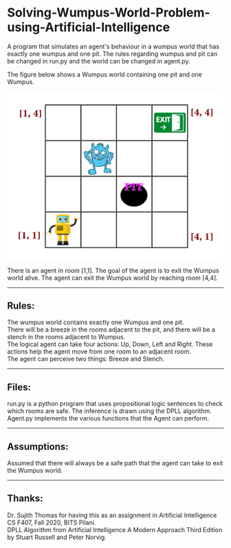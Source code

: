 # Solving-Wumpus-World-Problem-using-Artificial-Intelligence
A program that simulates an agent's behaviour in a wumpus world that has exactly one wumpus and one pit. The rules regarding wumpus and pit can be changed in run.py and the world can be changed in agent.py.

The figure below shows a Wumpus world containing one pit and one Wumpus. 

![World Image](https://github.com/richidubey/Solving-Wumpus-World-Problem-using-Artificial-Intelligence/blob/main/world.png)

    
There is an agent in room [1,1]. The goal of the agent is to exit the Wumpus world alive. The agent can exit the Wumpus world by reaching room [4,4].  
    
--- 
   
## Rules:  
The wumpus world contains exactly one Wumpus and one pit.  
There will be a breeze in the rooms adjacent to the pit, and there will be a stench in the rooms adjacent to Wumpus.  
The logical agent can take four actions: Up, Down, Left and Right. These actions help the agent move from one room to an adjacent room.   
The agent can perceive two things: Breeze and Stench.
    
--- 
    
## Files:  
run.py is a python program that uses propositional logic sentences to check which rooms are safe. The inference is drawn using the DPLL algorithm.   
Agent.py implements the various functions that the Agent can perform.
    
--- 
    
## Assumptions:  
    
Assumed that there will always be a safe path that the agent can take to exit the Wumpus world.  
   
---
    
## Thanks: 
    
Dr. Sujith Thomas for having this as an assignment in Artificial Intelligence CS F407, Fall 2020, BITS Pilani.   
DPLL Algorithm from Artificial Intelligence A Modern Approach Third Edition by Stuart Russell and Peter Norvig.   

     
